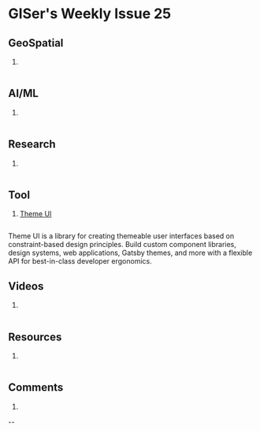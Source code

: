 # GISer's Weekly Issue 25

## GeoSpatial

1. []()

![]()

## AI/ML

1. []()

![]()

## Research

1. []()

![]()

## Tool

1. [Theme UI](https://github.com/system-ui/theme-ui)

![]()

Theme UI is a library for creating themeable user interfaces based on constraint-based design principles. Build custom component libraries, design systems, web applications, Gatsby themes, and more with a flexible API for best-in-class developer ergonomics.



## Videos

1. []()

![]()

## Resources

1. []()

![]()

## Comments

1.

-- []()
